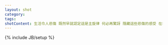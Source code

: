 ```yaml
---
layout: shot
category:
tags:
shotContent: 生活令人悲傷 既然早就認定這是主旋律 何必再驚訝 隱藏這些悲傷的感受 在袖子裏握緊雙拳
---
```

{% include JB/setup %}